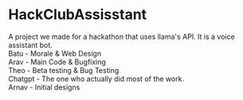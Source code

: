 # HackClubAssisstant
A project we made for a hackathon that uses llama's API. It is a voice assistant bot. </br>
Batu - Morale & Web Design </br>
Arav - Main Code & Bugfixing </br>
Theo - Beta testing & Bug Testing </br>
Chatgpt - The one who actually did most of the work. </br>
Arnav - Initial designs 
